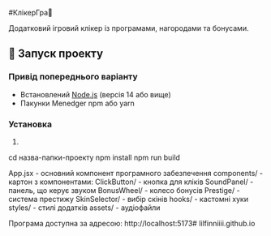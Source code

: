 #КлікерГра🚀

Додатковий ігровий клікер із програмами, нагородами та бонусами.

## 🚀 Запуск проекту

### Привід попереднього варіанту
- Встановлений [Node.js](https://nodejs.org/) (версія 14 або вище)
- Пакунки Menedger npm або yarn

### Установка
1. 
cd назва-папки-проекту
npm install
npm run build

App.jsx - основний компонент програмного забезпечення
components/ - картон з компонентами:
    ClickButton/ - кнопка для кліків
    SoundPanel/ - панель, що керує звуком
    BonusWheel/ - колесо бонусів
    Prestige/ - система престижу
    SkinSelector/ - вибір скінів
hooks/ - кастомні хуки
styles/ - стилі додатків
assets/ - аудіофайли

Програма доступна за адресою: http://localhost:5173#   l i l f i n n i i i i . g i t h u b . i o  
 